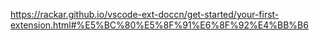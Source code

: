 https://rackar.github.io/vscode-ext-doccn/get-started/your-first-extension.html#%E5%BC%80%E5%8F%91%E6%8F%92%E4%BB%B6
